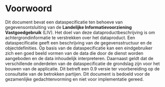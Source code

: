 # Voorwoord
Dit document bevat een dataspecificatie ten behoeve van gegevensontsluiting van de **Landelijke Informatievoorziening Vastgoedgebruik** (LIV). Het doel van deze dataproductbeschrijving is om <!---aanvullend aan de metadata beschrijving van het dataproduct (conform ISO 19115)- -->achtergrondinformatie te verstrekken over het dataproduct. <!--Waar de metadata de informatie op bestandsniveau beschrijft is de dataspecificatie bedoeld om de gegevensstructuur en object definities te beschrijven.-->Een dataspecificatie geeft een beschrijving van de gegevensstructuur en de objectdefinities. Op basis van de dataspecificatie <!--en de metadata van het dataproduct--> kan een eindgebruiker zich een goed beeld vormen van de data die door de dienst worden aangeboden en de data inhoudelijk interpreteren. Daarnaast geldt dat de verschillende onderdelen van de dataspecificatie de grondslag zijn voor het bouwen van de applicatie. Dit betreft een 0.9 versie ter voorbereiding op de consultatie van de betrokken partijen. Dit document is bedoeld voor de gezamenlijke gedachtenvorming en niet voor implementatie gereed.